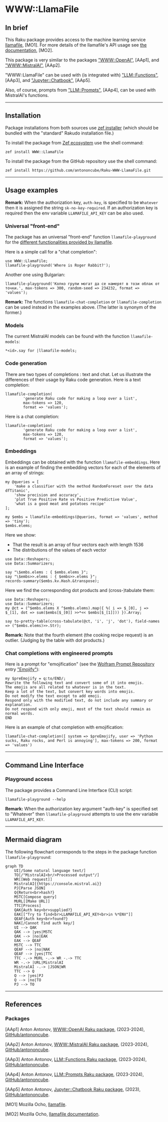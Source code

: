 # WWW::LlamaFile

## In brief

This Raku package provides access to the machine learning service [llamafile](https://github.com/mozilla-Ocho/llamafile), [MO1].
For more details of the llamafile's API usage see [the documentation](https://github.com/mozilla-Ocho/llamafile?tab=readme-ov-file), [MO2].

This package is very similar to the packages 
["WWW::OpenAI"](https://github.com/antononcube/Raku-WWW-OpenAI), [AAp1], and 
["WWW::MistralAI"](https://github.com/antononcube/Raku-WWW-MistralAI), [AAp2]. 

"WWW::LlamaFile" can be used with (is integrated with) 
["LLM::Functions"](https://github.com/antononcube/Raku-LLM-Functions), [AAp3], and
["Jupyter::Chatbook"](https://github.com/antononcube/Raku-Jupyter-Chatbook), [AAp5].

Also, of course, prompts from 
["LLM::Prompts"](https://github.com/antononcube/Raku-LLM-Prompts), [AAp4],
can be used with MistralAI's functions.

-----

## Installation

Package installations from both sources use [zef installer](https://github.com/ugexe/zef)
(which should be bundled with the "standard" Rakudo installation file.)

To install the package from [Zef ecosystem](https://raku.land/) use the shell command:

```
zef install WWW::LlamaFile
```

To install the package from the GitHub repository use the shell command:

```
zef install https://github.com/antononcube/Raku-WWW-LlamaFile.git
```

----

## Usage examples

**Remark:** When the authorization key, `auth-key`, is specified to be `Whatever`
then it is assigned the string `sk-no-key-required`.
If an authorization key is required then the env variable `LLAMAFILE_API_KEY` can be also used.

### Universal "front-end"

The package has an universal "front-end" function `llamafile-playground` for the 
[different functionalities provided by llamafile](https://github.com/Mozilla-Ocho/llamafile/blob/main/README.md).

Here is a simple call for a "chat completion":

```perl6
use WWW::LlamaFile;
llamafile-playground('Where is Roger Rabbit?');
```

Another one using Bulgarian:

```perl6
llamafile-playground('Колко групи могат да се намерят в този облак от точки.', max-tokens => 300, random-seed => 234232, format => 'values');
```

**Remark:** The functions `llamafile-chat-completion` or `llamafile-completion` can be used instead in the examples above.
(The latter is synonym of the former.)


### Models

The current MistralAI models can be found with the function `llamafile-models`:

```perl6
*<id>.say for |llamafile-models;
```

### Code generation

There are two types of completions : text and chat. Let us illustrate the differences
of their usage by Raku code generation. Here is a text completion:

```perl6
llamafile-completion(
        'generate Raku code for making a loop over a list',
        max-tokens => 120,
        format => 'values');
```

Here is a chat completion:

```perl6
llamafile-completion(
        'generate Raku code for making a loop over a list',
        max-tokens => 120,
        format => 'values');
```


### Embeddings

Embeddings can be obtained with the function `llamafile-embeddings`. Here is an example of finding the embedding vectors
for each of the elements of an array of strings:

```perl6
my @queries = [
    'make a classifier with the method RandomForeset over the data dfTitanic',
    'show precision and accuracy',
    'plot True Positive Rate vs Positive Predictive Value',
    'what is a good meat and potatoes recipe'
];

my $embs = llamafile-embeddings(@queries, format => 'values', method => 'tiny');
$embs.elems;
```

Here we show:
- That the result is an array of four vectors each with length 1536
- The distributions of the values of each vector

```perl6
use Data::Reshapers;
use Data::Summarizers;

say "\$embs.elems : { $embs.elems }";
say "\$embs>>.elems : { $embs>>.elems }";
records-summary($embs.kv.Hash.&transpose);
```

Here we find the corresponding dot products and (cross-)tabulate them:

```perl6
use Data::Reshapers;
use Data::Summarizers;
my @ct = (^$embs.elems X ^$embs.elems).map({ %( i => $_[0], j => $_[1], dot => sum($embs[$_[0]] >>*<< $embs[$_[1]])) }).Array;

say to-pretty-table(cross-tabulate(@ct, 'i', 'j', 'dot'), field-names => (^$embs.elems)>>.Str);
````

**Remark:** Note that the fourth element (the cooking recipe request) is an outlier.
(Judging by the table with dot products.)

### Chat completions with engineered prompts

Here is a prompt for "emojification" (see the
[Wolfram Prompt Repository](https://resources.wolframcloud.com/PromptRepository/)
entry
["Emojify"](https://resources.wolframcloud.com/PromptRepository/resources/Emojify/)):

```perl6
my $preEmojify = q:to/END/;
Rewrite the following text and convert some of it into emojis.
The emojis are all related to whatever is in the text.
Keep a lot of the text, but convert key words into emojis.
Do not modify the text except to add emoji.
Respond only with the modified text, do not include any summary or explanation.
Do not respond with only emoji, most of the text should remain as normal words.
END
```

Here is an example of chat completion with emojification:

```perl6
llamafile-chat-completion([ system => $preEmojify, user => 'Python sucks, Raku rocks, and Perl is annoying'], max-tokens => 200, format => 'values')
```

-------

## Command Line Interface

### Playground access

The package provides a Command Line Interface (CLI) script:

```shell
llamafile-playground --help
```

**Remark:** When the authorization key argument "auth-key" is specified set to "Whatever"
then `llamafile-playground` attempts to use the env variable `LLAMAFILE_API_KEY`.


--------

## Mermaid diagram

The following flowchart corresponds to the steps in the package function `llamafile-playground`:

```mermaid
graph TD
	UI[/Some natural language text/]
	TO[/"MistralAI<br/>Processed output"/]
	WR[[Web request]]
	MistralAI{{https://console.mistral.ai}}
	PJ[Parse JSON]
	Q{Return<br>hash?}
	MSTC[Compose query]
	MURL[[Make URL]]
	TTC[Process]
	QAK{Auth key<br>supplied?}
	EAK[["Try to find<br>LLAMAFILE_API_KEY<br>in %*ENV"]]
	QEAF{Auth key<br>found?}
	NAK[/Cannot find auth key/]
	UI --> QAK
	QAK --> |yes|MSTC
	QAK --> |no|EAK
	EAK --> QEAF
	MSTC --> TTC
	QEAF --> |no|NAK
	QEAF --> |yes|TTC
	TTC -.-> MURL -.-> WR -.-> TTC
	WR -.-> |URL|MistralAI 
	MistralAI -.-> |JSON|WR
	TTC --> Q 
	Q --> |yes|PJ
	Q --> |no|TO
	PJ --> TO
```

--------

## References

### Packages

[AAp1] Anton Antonov,
[WWW::OpenAI Raku package](https://github.com/antononcube/Raku-WWW-OpenAI),
(2023-2024),
[GitHub/antononcube](https://github.com/antononcube).

[AAp2] Anton Antonov,
[WWW::MistralAI Raku package](https://github.com/antononcube/Raku-WWW-MistralAI),
(2023-2024),
[GitHub/antononcube](https://github.com/antononcube).

[AAp3] Anton Antonov,
[LLM::Functions Raku package](https://github.com/antononcube/Raku-LLM-Functions),
(2023-2024),
[GitHub/antononcube](https://github.com/antononcube).

[AAp4] Anton Antonov,
[LLM::Prompts Raku package](https://github.com/antononcube/Raku-LLM-Prompts),
(2023-2024),
[GitHub/antononcube](https://github.com/antononcube).

[AAp5] Anton Antonov,
[Jupyter::Chatbook Raku package](https://github.com/antononcube/Raku-Jupyter-Chatbook),
(2023),
[GitHub/antononcube](https://github.com/antononcube).

[MO1] Mozilla Ocho, [llamafile](https://github.com/mozilla-Ocho/llamafile).

[MO2] Mozilla Ocho, [llamafile documentation](https://github.com/Mozilla-Ocho/llamafile/blob/main/README.md).
